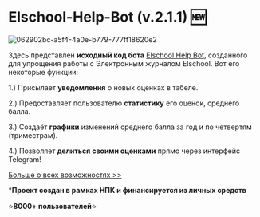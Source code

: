 # Elschool-Help-Bot (v.2.1.1) 🆕

![062902bc-a5f4-4a0e-b779-777ff18620e2](https://user-images.githubusercontent.com/128232763/226109251-6e8c53aa-d461-40b3-9d5d-afb40bc38b2c.jpg)

Здесь представлен **исходный код бота** [Elschool Help Bot](https://t.me/elschool_help_bot), созданного для упрощения работы с Электронным журналом Elschool. Вот его некоторые функции:

1.) Присылает **уведомления** о новых оценках в табеле.

2.) Предоставляет пользователю **статистику** его оценок, среднего балла.

3.) Создаёт **графики** изменений среднего балла за год и по четвертям (триместрам).

4.) Позволяет **делиться своими оценками** прямо через интерфейс Telegram!

[Больше о всех возможностях >>](https://github.com/theslothbear/Elschool-Help-Bot/blob/main/opportunities.md)

***Проект создан в рамках НПК и финансируется из личных средств**

⭐**8000+ пользователей**⭐

